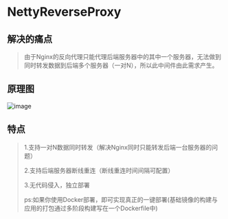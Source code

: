# NettyReverseProxy

## 解决的痛点
>由于Nginx的反向代理只能代理后端服务器中的其中一个服务器，无法做到同时转发数据到后端多个服务器（一对N），所以此中间件由此需求产生。

## 原理图
![image](https://github.com/GreatGarlic/NettyReverseProxy/blob/master/preview/demo.png)

## 特点
>1.支持一对N数据同时转发（解决Nginx同时只能转发后端一台服务器的问题）
>
>2.支持后端服务器断线重连（断线重连时间间隔可配置）
>
>3.无代码侵入，独立部署
>
>ps:如果你使用Docker部署，即可实现真正的一键部署(基础镜像的构建与应用的打包通过多阶段构建写在一个Dockerfile中)


